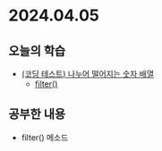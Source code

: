 # 2024.04.05
## 오늘의 학습
- [(코딩 테스트) 나누어 떨어지는 숫자 배열](/Coding%20Test/프로그래머스/연습문제/나누어%20떨어지는%20숫자%20배열.md)
	- [filter()](/Java/Method/filter().md)

## 공부한 내용
- filter() 메소드